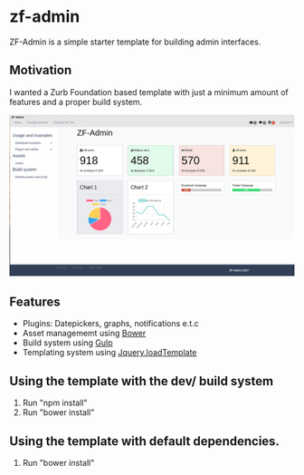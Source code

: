 # zf-admin
 ZF-Admin is a simple starter template for building admin interfaces.

## Motivation
I wanted a Zurb Foundation based template with just a minimum amount of features and a proper build system.

![](assets/images/zf-admin-1.png)

## Features
* Plugins: Datepickers, graphs, notifications e.t.c
* Asset managememt using <a href="#">Bower</a>
* Build system using <a href="#"> Gulp</a></li>
* Templating system using <a href="https://github.com/codepb/jquery-template"> Jquery.loadTemplate</a></li>

## Using the template with the dev/ build system
1. Run "npm install"
2. Run "bower install"

## Using the template with default dependencies.
1. Run "bower install"
